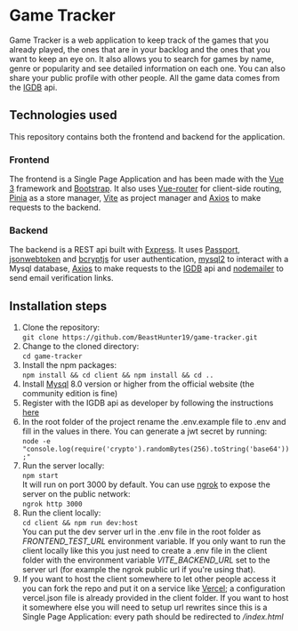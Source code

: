 # Game Tracker

Game Tracker is a web application to keep track of the games that you already played, the ones that are in your backlog and the ones that you want to keep an eye on. It also allows you to search for games by name, genre or popularity and see detailed information on each one.
You can also share your public profile with other people.
All the game data comes from the [IGDB](https://www.igdb.com/api) api.

## Technologies used

This repository contains both the frontend and backend for the application.

### Frontend

The frontend is a Single Page Application and has been made with the [Vue 3](https://vuejs.org/) framework and [Bootstrap](https://getbootstrap.com/). It also uses [Vue-router](https://router.vuejs.org/) for client-side routing, [Pinia](https://pinia.vuejs.org/) as a store manager, [Vite](https://vitejs.dev/) as project manager and [Axios](https://axios-http.com/) to make requests to the backend.

### Backend

The backend is a REST api built with [Express](https://expressjs.com/). It uses [Passport](https://www.passportjs.org/), [jsonwebtoken](https://www.npmjs.com/package/jsonwebtoken) and [bcryptjs](https://www.npmjs.com/package/bcryptjs) for user authentication, [mysql2](https://www.npmjs.com/package/mysql2) to interact with a Mysql database, [Axios](https://axios-http.com/) to make requests to the [IGDB](https://www.igdb.com/api) api and [nodemailer](https://nodemailer.com/about/) to send email verification links.

## Installation steps

1. Clone the repository:  
   `git clone https://github.com/BeastHunter19/game-tracker.git`
2. Change to the cloned directory:  
   `cd game-tracker`
3. Install the npm packages:  
   `npm install && cd client && npm install && cd ..`
4. Install [Mysql](https://www.mysql.com/) 8.0 version or higher from the official website (the community edition is fine)
5. Register with the IGDB api as developer by following the instructions [here](https://api-docs.igdb.com/#getting-started)
6. In the root folder of the project rename the .env.example file to .env and fill in the values in there. You can generate a jwt secret by running:  
   `node -e "console.log(require('crypto').randomBytes(256).toString('base64'));"`
7. Run the server locally:  
   `npm start`  
   It will run on port 3000 by default. You can use [ngrok](https://ngrok.com/) to expose the server on the public network:  
   `ngrok http 3000`
8. Run the client locally:  
   `cd client && npm run dev:host`  
   You can put the dev server url in the .env file in the root folder as _FRONTEND_TEST_URL_ environment variable. If you only want to run the client locally like this you just need to create a .env file in the client folder with the environment variable _VITE_BACKEND_URL_ set to the server url (for example the ngrok public url if you're using that).
9. If you want to host the client somewhere to let other people access it you can fork the repo and put it on a service like [Vercel](https://vercel.com/home); a configuration vercel.json file is already provided in the client folder. If you want to host it somewhere else you will need to setup url rewrites since this is a Single Page Application: every path should be redirected to _/index.html_
